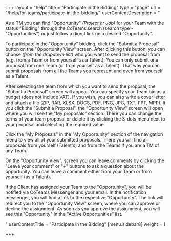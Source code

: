 +++
layout = "help"
title = "Participate in the Bidding"
type = "page"
url = "/help/for-teams/participate-in-the-bidding/"
userContentDescription = "<p>As a TM you can find \"Opportunity\" <em>(Project or Job)</em> for your Team with the status \"Bidding\" through the CoTeams search (search type - \"Opportunities\") or just follow a direct link on a desired \"Opportunity\".</p><p>To participate in the \"Opportunity\" bidding, click the \"Submit a Proposal\" button on the \"Opportunity View\" screen. After clicking this button, you can choose <em>(from the dropdown list)</em> who you want to send the proposal from (e.g. from a Team or from yourself as a Talent). You can only submit one proposal from one Team (or from yourself as a Talent). That way you can submit proposals from all the Teams you represent and even from yourself as a Talent.</p><p>After selecting the team from which you want to send the proposal, the \"Submit a Proposal\" screen will appear. You can specify your Team bid as a budget (does not include VAT). If you wish, you can also write a cover letter and attach a file (ZIP, RAR, XLSX, DOCS, PDF, PNG, JPG, TXT, PPT, MPP). If you click the \"Submit a Proposal\", the \"Opportunity View\" screen will open where you will see the \"My proposals\" section. There you can change the terms of your team proposal or delete it by clicking the 3-dots menu next to your proposal and selecting the required value.</p><p>Click the \"My Proposals\" in the \"My Opportunity\" section of the navigation menu to view all of your submitted proposals. There you will find all proposals from yourself (Talent's) and from the Teams if you are a TM of any Team.</p><p>On the \"Opportunity View\", screen you can leave comments by clicking the \"Leave your comment\" or \"+\" buttons to ask a question about the opportunity. You can leave a comment either from your Team or from yourself (as a Talent).</p><p>If the Client has assigned your Team to the \"Opportunity\", you will be notified via CoTeams Messenger and your email. In the notification messenger, you will find a link to the respective \"Opportunity\". The link will redirect you to the \"Opportunity View\" screen, where you can approve or decline the assignment. As soon as you approve the assignment, you will see this \"Opportunity\" in the \"Active Opportunities\" list.</p>"
userContentTitle = "Participate in the Bidding"
[menu.sidebar8]
weight = 1

+++
